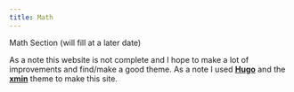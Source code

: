 ```yaml
---
title: Math
---
```


Math Section (will fill at a later date)

As a note this website is not complete and I hope to make a lot of improvements and find/make a good theme. As a note I used [**Hugo**](https://gohugo.io/) and the [**xmin**](https://github.com/yihui/hugo-xmin) theme to make this site.
